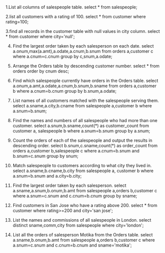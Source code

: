 
1.List all columns of salespeople table.
select * from salespeople;

2.list all customers with a rating of 100.
select * from customer where rating=100;

3.find all records in the customer table with null values in city column.
select * from customer where city='null';

4. Find the largest order taken by each salesperson on each date.
select a.onum,max(a.amt),a.odate,a.cnum,b.snum from orders a,customer c where a.cnum=c.cnum group by c,snum,a.odate;

5. Arrange the Orders table by descending customer number.
select * from orders order by cnum desc;

6. Find which salespeople currently have orders in the Orders table.
select a.onum,a.amt,a.odate,a.cnum,b.snum,b.sname from orders a,customer b where a.cnum=b.cnum group by b.snum,a.odate;

7. List names of all customers matched with the salespeople serving them.
select a.sname,a.city,b.cname from salespeople a,customer b where a.snum=b.snum;

8. Find the names and numbers of all salespeople who had more than one customer.
select a.snum,b.sname,count(*) as customer_count from customer a, salespeople b where a.snum=b.snum group by a.snum;

9. Count the orders of each of the salespeople and output the results in descending order.
select b.snum,c.sname,count(*) as order_count from orders a,customer b,salespeople c where a.cnum=b.snum and b.snum=c.snum group by snum;

10. Match salespeople to customers according to what city they lived in.
select a.sname,b.cname,b.city from salespeople a, customer b where a.snum=b.snum and a.city=b.city;

11. Find the largest order taken by each salesperson.
select a.sname,a.snum,b.onum,b.amt from salespeople a,orders b,customer c where a.snum=c.snum and c.cnum=b.cnum group by sname;

12. Find customers in San Jose who have a rating above 200.
select * from customer where rating>=200 and city='san jose';

13. List the names and commissions of all salespeople in London.
select distinct sname,comm,city from salespeople where city='london';

14. List all the orders of salesperson Motika from the Orders table.
select a.sname,b.onum,b.amt from salespeople a,orders b,customer c where a.snum=c.snum and c.cnum=b.cnum and sname='motika';
